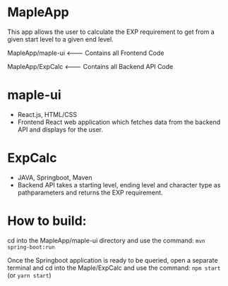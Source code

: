 # MapleApp

This app allows the user to calculate the EXP requirement to get from a given start level to a given end level. 

  MapleApp/maple-ui  <--- Contains all Frontend Code
  
  MapleApp/ExpCalc  <--- Contains all Backend API Code
  
# maple-ui
* React.js, HTML/CSS 
* Frontend React web application which fetches data from the backend API and displays for the user. 

# ExpCalc
* JAVA, Springboot, Maven 
* Backend API takes a starting level, ending level and character type as pathparameters and returns the EXP requirement.

# How to build:
 cd into the MapleApp/maple-ui directory and use the command: `mvn spring-boot:run`
 
 Once the Springboot application is ready to be queried, open a separate terminal and cd into the Maple/ExpCalc and use the command: `npm start` (or `yarn start`)


